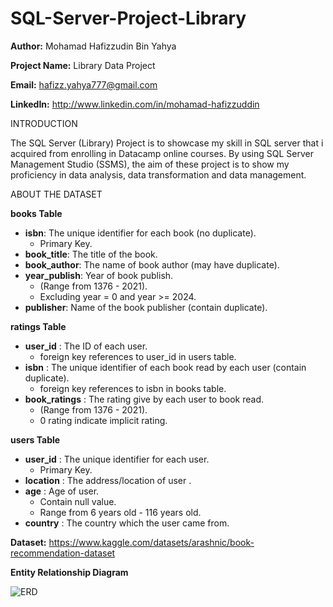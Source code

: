 # SQL-Server-Project-Library

**Author:** Mohamad Hafizzudin Bin Yahya

**Project Name:** Library Data Project

**Email:** hafizz.yahya777@gmail.com

**LinkedIn:** http://www.linkedin.com/in/mohamad-hafizzuddin

INTRODUCTION

The SQL Server (Library) Project is to showcase my skill in SQL server that i acquired from enrolling in Datacamp online courses. By using SQL Server Management Studio (SSMS),  the aim of these project is to show my proficiency in data analysis, data transformation and data management.

ABOUT THE DATASET

**books Table**
- **isbn**: The unique identifier for each book (no duplicate).
  - Primary Key.
- **book_title**: The title of the book.
- **book_author**: The name of book author (may have duplicate).
- **year_publish**: Year of book publish.
  - (Range from 1376 - 2021).
  - Excluding year = 0  and year >= 2024.
- **publisher**: Name of the book publisher (contain duplicate).

**ratings Table**
- **user_id** : The ID of each user.
  - foreign key references to user_id in users table.
- **isbn** : The unique identifier of each book read by each user (contain duplicate).
  - foreign key references to isbn in books table.
- **book_ratings** : The rating give by each user to book read.
  - (Range from 1376 - 2021).
  - 0 rating indicate implicit rating. 
  
 **users Table**
 - **user_id** : The unique identifier for each user.
   - Primary Key.
 - **location** : The address/location of user .
 - **age** : Age of user.
   - Contain null value.
   - Range from 6 years old - 116 years old.
- **country** : The country which the user came from.
  
**Dataset:** https://www.kaggle.com/datasets/arashnic/book-recommendation-dataset

**Entity Relationship Diagram**

![ERD](https://github.com/hfzzddn/SQL-Server-Project--Library-/assets/157438704/10fa60b9-58e7-4994-81d2-df67b159cb30)

 










